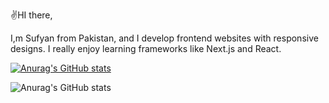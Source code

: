 ✌️HI there,

I,m Sufyan from Pakistan, and I develop frontend websites with responsive designs.
I really enjoy learning frameworks like Next.js and React.

[![Anurag's GitHub stats](https://github-readme-stats.vercel.app/api?username=Sufyan445)](https://github.com/anuraghazra/github-readme-stats)

![Anurag's GitHub stats](https://github-readme-stats.vercel.app/api?username=Sufyan445&show=reviews,discussions_started,discussions_answered,prs_merged,prs_merged_percentage)
